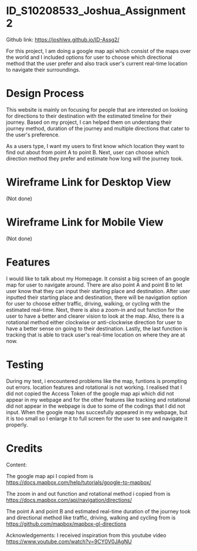 # ID_S10208533_Joshua_Assignment2

Github link: https://joshlwx.github.io/ID-Assg2/

For this project, I am doing a google map api which consist of the maps over the world and I included options for user to choose which directional method that the user prefer and also track user's current real-time location to navigate their surroundings.

# Design Process

This website is mainly on focusing for people that are interested on looking for directions to their destination with the estimated timeline for their journey. Based on my project, I can helped them on understang their journey method, duration of the journey and multiple directions that cater to the user's  preference.

As a users type, I want my users to first know which location they want to find out about from point A to point B. Next, user can choose which direction method they prefer and estimate how long will the journey took.

# Wireframe Link for Desktop View
(Not done)

# Wireframe Link for Mobile View
(Not done)

# Features

I would like to talk about my Homepage. It consist a big screen of an google map for user to navigate around. There are also point A and point B to let user know that they can input their starting place and destination. After user inputted their starting place and destination, there will be navigation option for user to choose either traffic, driving, walking, or cycling with the estimated real-time. Next, there is also a zoom-in and out function for the user to have a better and clearer vision to look at the map. Also, there is a rotational method either clockwise or anti-clockwise direction for user to have a better sense on going to their destination. Lastly, the last function is tracking that is able to track user's real-time location on where they are at now. 


# Testing

During my test, i encountered problems like the map, funtions is prompting out errors. location features and rotational is not working. I realised that I did not copied the Access Token of the google map api which did not appear in my webpage and for the other features like tracking and rotational did not appear in the webpage is due to some of the codings that I did not input. When the google map has succesfully appeared in my webpage, but it is too small so I enlarge it to full screen for the user to see and navigate it properly.

# Credits
Content:

The google map api I copied from is 
https://docs.mapbox.com/help/tutorials/google-to-mapbox/

The zoom in and out function and rotational method i copied from is
https://docs.mapbox.com/api/navigation/directions/

The point A and point B and estimated real-time duration of the journey took and directional method like traffic, driving, walking and cycling from is
https://github.com/mapbox/mapbox-gl-directions

Acknowledgements:
I received inspiration from this youtube video
https://www.youtube.com/watch?v=9CY0V0JAgNU
